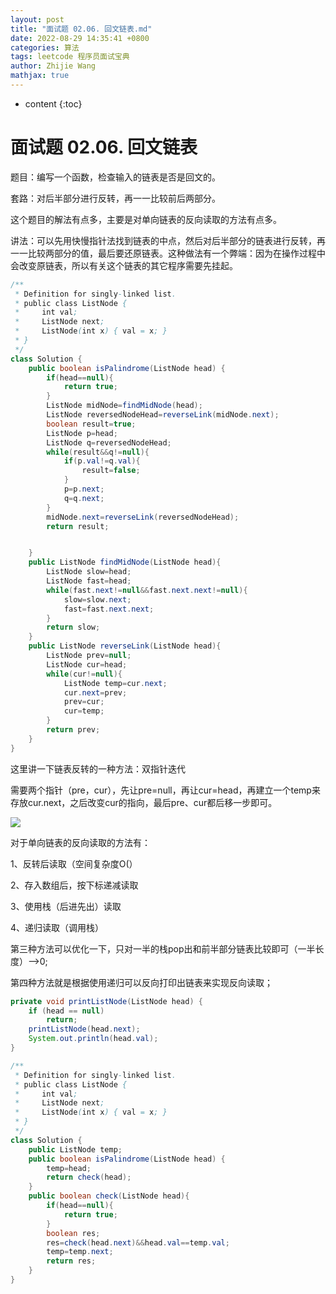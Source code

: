 ```yaml
---
layout: post
title: "面试题 02.06. 回文链表.md"
date: 2022-08-29 14:35:41 +0800
categories: 算法
tags: leetcode 程序员面试宝典
author: Zhijie Wang
mathjax: true
---
```



* content
{:toc}














# 面试题 02.06. 回文链表

题目：编写一个函数，检查输入的链表是否是回文的。

套路：对后半部分进行反转，再一一比较前后两部分。

这个题目的解法有点多，主要是对单向链表的反向读取的方法有点多。

讲法：可以先用快慢指针法找到链表的中点，然后对后半部分的链表进行反转，再一一比较两部分的值，最后要还原链表。这种做法有一个弊端：因为在操作过程中会改变原链表，所以有关这个链表的其它程序需要先挂起。

```java
/**
 * Definition for singly-linked list.
 * public class ListNode {
 *     int val;
 *     ListNode next;
 *     ListNode(int x) { val = x; }
 * }
 */
class Solution {
    public boolean isPalindrome(ListNode head) {
        if(head==null){
            return true;
        }
        ListNode midNode=findMidNode(head);
        ListNode reversedNodeHead=reverseLink(midNode.next);
        boolean result=true;
        ListNode p=head;
        ListNode q=reversedNodeHead;
        while(result&&q!=null){
            if(p.val!=q.val){
                result=false;
            }
            p=p.next;
            q=q.next;
        }
        midNode.next=reverseLink(reversedNodeHead);
        return result;


    }
    public ListNode findMidNode(ListNode head){
        ListNode slow=head;
        ListNode fast=head;
        while(fast.next!=null&&fast.next.next!=null){
            slow=slow.next;
            fast=fast.next.next;
        }
        return slow;
    }
    public ListNode reverseLink(ListNode head){
        ListNode prev=null;
        ListNode cur=head;
        while(cur!=null){
            ListNode temp=cur.next;
            cur.next=prev;
            prev=cur;
            cur=temp;
        }
        return prev;
    }
}
```

这里讲一下链表反转的一种方法：双指针迭代

需要两个指针（pre，cur），先让pre=null，再让cur=head，再建立一个temp来存放cur.next，之后改变cur的指向，最后pre、cur都后移一步即可。

![](D:/下载/youdaonote-pull-master/youdaonote-pull-master/youdaonote/youdaonote-images/WEBRESOURCE6796690ff266fcf56138a3ba80e257f5.gif)

对于单向链表的反向读取的方法有：

1、反转后读取（空间复杂度O(）

2、存入数组后，按下标递减读取

3、使用栈（后进先出）读取

4、递归读取（调用栈）



第三种方法可以优化一下，只对一半的栈pop出和前半部分链表比较即可（一半长度）-->0;

第四种方法就是根据使用递归可以反向打印出链表来实现反向读取；

```java
private void printListNode(ListNode head) {
    if (head == null)
        return;
    printListNode(head.next);
    System.out.println(head.val);
}
```

```java
/**
 * Definition for singly-linked list.
 * public class ListNode {
 *     int val;
 *     ListNode next;
 *     ListNode(int x) { val = x; }
 * }
 */
class Solution {
    public ListNode temp;
    public boolean isPalindrome(ListNode head) {
        temp=head;
        return check(head);
    }
    public boolean check(ListNode head){
        if(head==null){
            return true;
        }
        boolean res;
        res=check(head.next)&&head.val==temp.val;
        temp=temp.next;
        return res;
    }
}
```

